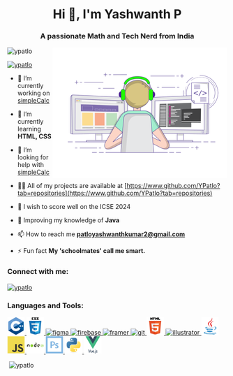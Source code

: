 <h1 align="center">Hi 👋, I'm Yashwanth P</h1>
<h3 align="center">A passionate Math and Tech Nerd from India</h3>

<img align="right" alt="coding" width="400" src="https://github.com/YPatlo/YPatlo/blob/4a268e2b785d1d01859824299e94c27a965db0ed/hi.gif">

<p align="left"> <img src="https://komarev.com/ghpvc/?username=ypatlo&label=Profile%20views&color=0e75b6&style=flat" alt="ypatlo" /> </p>

<p align="left"> <a href="https://twitter.com/ypatlo" target="blank"><img src="https://img.shields.io/twitter/follow/ypatlo?logo=twitter&style=for-the-badge" alt="ypatlo" /></a> </p>

- 🔭 I’m currently working on [simpleCalc](https://www.github.com/YPatlo//simpleCalc)

- 🌱 I’m currently learning **HTML, CSS**

- 🤝 I’m looking for help with [simpleCalc](https://www.github.com/YPatlo//simpleCalc)

- 👨‍💻 All of my projects are available at [https://www.github.com/YPatlo?tab=repositories](https://www.github.com/YPatlo?tab=repositories)

- 📝 I wish to score well on the ICSE 2024

- 💬 Improving my knowledge of **Java**

- 📫 How to reach me **patloyashwanthkumar2@gmail.com**

- ⚡ Fun fact **My 'schoolmates' call me smart.**

<h3 align="left">Connect with me:</h3>
<p align="left">
<a href="https://twitter.com/ypatlo" target="blank"><img align="center" src="https://raw.githubusercontent.com/rahuldkjain/github-profile-readme-generator/master/src/images/icons/Social/twitter.svg" alt="ypatlo" height="30" width="40" /></a>
</p>

<h3 align="left">Languages and Tools:</h3>
<p align="left"> <a href="https://www.w3schools.com/cpp/" target="_blank" rel="noreferrer"> <img src="https://raw.githubusercontent.com/devicons/devicon/master/icons/cplusplus/cplusplus-original.svg" alt="cplusplus" width="40" height="40"/> </a> <a href="https://www.w3schools.com/css/" target="_blank" rel="noreferrer"> <img src="https://raw.githubusercontent.com/devicons/devicon/master/icons/css3/css3-original-wordmark.svg" alt="css3" width="40" height="40"/> </a> <a href="https://www.figma.com/" target="_blank" rel="noreferrer"> <img src="https://www.vectorlogo.zone/logos/figma/figma-icon.svg" alt="figma" width="40" height="40"/> </a> <a href="https://firebase.google.com/" target="_blank" rel="noreferrer"> <img src="https://www.vectorlogo.zone/logos/firebase/firebase-icon.svg" alt="firebase" width="40" height="40"/> </a> <a href="https://www.framer.com/" target="_blank" rel="noreferrer"> <img src="https://www.vectorlogo.zone/logos/framer/framer-icon.svg" alt="framer" width="40" height="40"/> </a> <a href="https://git-scm.com/" target="_blank" rel="noreferrer"> <img src="https://www.vectorlogo.zone/logos/git-scm/git-scm-icon.svg" alt="git" width="40" height="40"/> </a> <a href="https://www.w3.org/html/" target="_blank" rel="noreferrer"> <img src="https://raw.githubusercontent.com/devicons/devicon/master/icons/html5/html5-original-wordmark.svg" alt="html5" width="40" height="40"/> </a> <a href="https://www.adobe.com/in/products/illustrator.html" target="_blank" rel="noreferrer"> <img src="https://www.vectorlogo.zone/logos/adobe_illustrator/adobe_illustrator-icon.svg" alt="illustrator" width="40" height="40"/> </a> <a href="https://www.java.com" target="_blank" rel="noreferrer"> <img src="https://raw.githubusercontent.com/devicons/devicon/master/icons/java/java-original.svg" alt="java" width="40" height="40"/> </a> <a href="https://developer.mozilla.org/en-US/docs/Web/JavaScript" target="_blank" rel="noreferrer"> <img src="https://raw.githubusercontent.com/devicons/devicon/master/icons/javascript/javascript-original.svg" alt="javascript" width="40" height="40"/> </a> <a href="https://nodejs.org" target="_blank" rel="noreferrer"> <img src="https://raw.githubusercontent.com/devicons/devicon/master/icons/nodejs/nodejs-original-wordmark.svg" alt="nodejs" width="40" height="40"/> </a> <a href="https://www.photoshop.com/en" target="_blank" rel="noreferrer"> <img src="https://raw.githubusercontent.com/devicons/devicon/master/icons/photoshop/photoshop-line.svg" alt="photoshop" width="40" height="40"/> </a> <a href="https://www.python.org" target="_blank" rel="noreferrer"> <img src="https://raw.githubusercontent.com/devicons/devicon/master/icons/python/python-original.svg" alt="python" width="40" height="40"/> </a> <a href="https://vuejs.org/" target="_blank" rel="noreferrer"> <img src="https://raw.githubusercontent.com/devicons/devicon/master/icons/vuejs/vuejs-original-wordmark.svg" alt="vuejs" width="40" height="40"/> </a> </p>

<p>&nbsp;<img align="center" src="https://github-readme-stats.vercel.app/api?username=ypatlo&show_icons=true&locale=en" alt="ypatlo" /></p>

